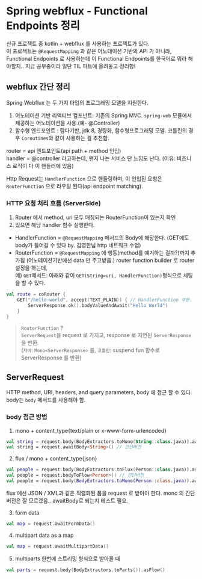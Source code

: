 # Spring webflux - Functional Endpoints 정리
신규 프로젝트 중 kotlin + webflux 를 사용하는 프로젝트가 있다.  
이 프로젝트는 `@RequestMapping` 과 같은 어노테이션 기반의 API 가 아니라, Functional Endpoints 로 사용하는데
이 Functional Endpoints를 한국어로 뭐라 해야할지.. 지금 공부중이라 일단 TIL 파트에 올려놓고 정리함!


## webflux 간단 정리

Spring Webflux 는 두 가지 타입의 프로그래밍 모델을 지원한다.
1. 어노테이션 기반 리액티브 컴포넌트: 기존의 Spring MVC. `spring-web` 모듈에서 제공하는 어노테이션을 사용.(예- @Controller)
2. 함수형 엔드포인트 : 람다기반, jdk 8, 경량화, 함수형프로그래밍 모델. 코틀린의 경우 `Coroutines`와 같이 사용하는 걸 추천함. 

router = api 엔드포인트(api path + method 인입)  
handler = @controller 라고하는데, 왠지 나는 서비스 단 느낌도 난다. (이유: 비즈니스 로직이 다 이 핸들러에 있음)  

Http Request는 `HandlerFunction` 으로 핸들링하며, 
이 인입된 요청은 `RouterFunction` 으로 라우팅 된다(api endpoint matching).  


### HTTP 요청 처리 흐름 (ServerSide)
1. Router 에서 method, uri 모두 매칭되는 RouterFunction이 있는지 확인
2. 있으면 해당 handler 함수 실행한다.


- HandlerFunction = `@RequestMapping` 메서드의 Body에 해당한다. (GET에도 body가 들어갈 수 있다 by. 김영한님 http 네트워크 수업)
- RouterFunction = `@RequestMapping` 에 행동(method를 얘기하는 걸까?)까지 추가됨 (어노테이션기반에선 data 만 주고받음.)
router function builder 로 router 설정을 하는데,  
예) `GET`메서드: 아래와 같이 `GET(String=uri, HandlerFunction)`형식으로 세팅을 할 수 있다.  
```kotlin
val route = coRouter {
    GET("/hello-world", accept(TEXT_PLAIN)) { // HandlerFunction 부분. 함수라 {}로 표현.
        ServerResponse.ok().bodyValueAndAwait("Hello World")
    }
}
```

> `RouterFunction` ?  
> `ServerRequest`을 request 로 가지고, 
> response 로 지연된 `ServerResponse`을 반환.  
> (`자바`: `Mono<ServerResponse>` 를, `코틀린`: suspend fun 함수로 ServerResponse 를 반환)


## ServerRequest

HTTP method, URI, headers, and query parameters, body 에 접근 할 수 있다. body는 `body` 메서드를 사용해야 함.

### body 접근 방법
1. mono + content_type{text/plain or x-www-form-urlencoded}
```kotlin
val string = request.body(BodyExtractors.toMono(String::class.java)).awaitSingle()
val string = request.awaitBody<String>() // 간단버전
```
2. flux / mono + content_type{json}
```kotlin
val people = request.body(BodyExtractors.toFlux(Person::class.java)).asFlow()
val people = request.bodyToFlow<Person>() // 간단버전
val people = request.body(BodyExtractors.toMono(Person::class.java)).awaitFirst()
```
flux 에선 JSON / XML과 같은 직렬화된 폼을 request 로 받아야 한다.
mono 의 간단버전은 잘 모르겠음.. awaitBody로 되는지 테스트 필요.

3. form data
```kotlin
val map = request.awaitFormData()
```
4. multipart data as a map
```kotlin
val map = request.awaitMultipartData()
```
5. multiparts 한번에 스트리밍 형식으로 받아올 때
```kotlin
val parts = request.body(BodyExtractors.toParts()).asFlow()
```

